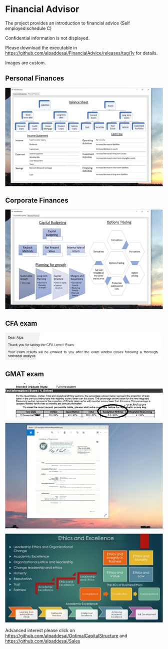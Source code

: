 # Financial Advisor

The project provides an introduction to financial advice (Self employed:schedule C) 

Confidential information is not displayed.

Please download the executable in https://github.com/alpaddesai/FinancialAdvice/releases/tag/1v for details.

Images are custom.

## Personal Finances
![image](PersonalFinances.png)

## Corporate Finances
![image](CorporateBudgeting.png)

## CFA exam
![image](CFAExam.jpg)

## GMAT exam
![image](GMAT_TestScore_.jpg)

![image](USCopyrightCertificate.png)

![image](Ethics.jpg)

Advanced interest please click on https://github.com/alpaddesai/OptimalCapitalStructure and  https://github.com/alpaddesai/Sales
